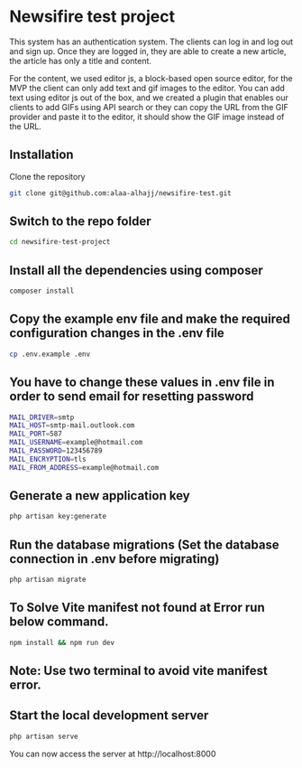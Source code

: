 # Newsifire test project

This system has an authentication system. The clients can log in and
log out and sign up. Once they are logged in, they are able
to create a new article, the article has only a title and content.

For the content, we used editor js, a block-based open source editor, for the MVP
the client can only add text and gif images to the editor. You can add text using editor js out of the box, and we created a plugin that enables our clients to add GIFs using API search or they can copy the URL from the GIF provider and paste it to the editor, it should show the
GIF image instead of the URL.


## Installation

Clone the repository

```bash
git clone git@github.com:alaa-alhajj/newsifire-test.git
```

## Switch to the repo folder

```bash
cd newsifire-test-project
```

## Install all the dependencies using composer
```bash
composer install
```

## Copy the example env file and make the required configuration changes in the .env file
```bash
cp .env.example .env
```

## You have to change these values in .env file in order to send email for resetting password
```bash
MAIL_DRIVER=smtp
MAIL_HOST=smtp-mail.outlook.com
MAIL_PORT=587
MAIL_USERNAME=example@hotmail.com
MAIL_PASSWORD=123456789
MAIL_ENCRYPTION=tls
MAIL_FROM_ADDRESS=example@hotmail.com
```

## Generate a new application key
```bash
php artisan key:generate
```

## Run the database migrations (Set the database connection in .env before migrating)
```bash
php artisan migrate
```

## To Solve Vite manifest not found at Error run below command.
```bash
npm install && npm run dev
```

## Note: Use two terminal to avoid vite manifest error.
## Start the local development server
```bash
php artisan serve
```

You can now access the server at http://localhost:8000
